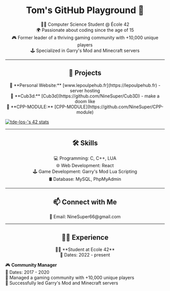 <h1 align="center">Tom's GitHub Playground 🚀</h1>

<p align="center">
  👨‍💻 Computer Science Student @ École 42<br/>
  🌍 Passionate about coding since the age of 15<br/>
  🎮 Former leader of a thriving gaming community with +10,000 unique players<br/>
  🕹️ Specialized in Garry's Mod and Minecraft servers<br/>
</p>

---

<h2 align="center">🚀 Projects</h2>

<p align="center">
  📁 **Personal Website:** [www.lepoulpehub.fr](https://lepoulpehub.fr) - server hosting<br/>
  📁 **Cub3d:** [Cub3d](https://github.com/NineSuper/Cub3D) - make a doom like<br/>
  📁 **CPP-MODULE:** [CPP-MODULE](https://github.com/NineSuper/CPP-module)<br/>
  
</p>

[![tde-los-'s 42 stats](https://badge42.coday.fr/api/v2/clpo61f0c167701t692asdwoa/stats?cursusId=21&coalitionId=316)](https://github.com/Coday-meric/badge42)

---

<h2 align="center">🛠️ Skills</h2>

<p align="center">
  💻 Programming: C, C++, LUA<br/>
  🌐 Web Development: React<br/>
  🕹️ Game Development: Garry's Mod Lua Scripting<br/>
  🛢️ Database: MySQL, PhpMyAdmin<br/>
</p>

---

<h2 align="center">📫 Connect with Me</h2>

<p align="center">
  📧 Email: NineSuper66@gmail.com<br/>
</p>

---

<h2 align="center">👨‍💼 Experience</h2>

<p align="center">
  👨‍💻 **Student at Ecole 42**<br/>
  📆 Dates: 2022 - present<br/>
  
  🎮 **Community Manager**<br/>
  📆 Dates: 2017 - 2020<br/>
  📌 Managed a gaming community with +10,000 unique players<br/>
  🚀 Successfully led Garry's Mod and Minecraft servers<br/>
</p>
